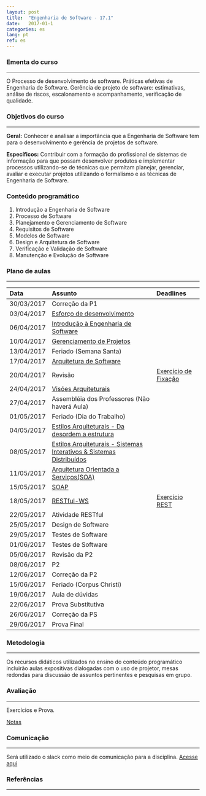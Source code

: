 ```yaml
---
layout: post
title:  "Engenharia de Software - 17.1"
date:   2017-01-1
categories: es
lang: pt
ref: es
---
```


### Ementa do curso
___
O Processo de desenvolvimento de software. Práticas efetivas de Engenharia de Software. Gerência de projeto de software: estimativas, análise de riscos, escalonamento e acompanhamento, verificação de qualidade.

### Objetivos do curso
___
**Geral:**
Conhecer e analisar a importância que a Engenharia de Software tem para o desenvolvimento e gerência de projetos de software.

**Específicos:**
Contribuir com a formação do profissional de sistemas de informação para que possam desenvolver produtos e implementar processos utilizando-se de técnicas que permitam planejar, gerenciar, avaliar e executar projetos utilizando o formalismo e as técnicas de Engenharia de Software.

### Conteúdo programático

1. Introdução a Engenharia de Software
2. Processo de Software
3. Planejamento e Gerenciamento de Software
4. Requisitos de Software
5. Modelos de Software
6. Design e Arquitetura de Software
7. Verificação e Validação de Software
8. Manutenção e Evolução de Software

### Plano de aulas
___

| Data	| Assunto | Deadlines
| :------- | :------ | :------ |
| 30/03/2017 | Correção da P1 
| 03/04/2017 | [Esforço de desenvolvimento](https://docs.google.com/presentation/d/1Ocnw44VdAeLIGdCmQh-Nk33w1SjTuBkSTDqKUzPOF1w/preview)
| 06/04/2017 | [Introdução à Engenharia de Software](https://docs.google.com/presentation/d/1MpTzyG-HIsgblINqmwI6ZUgBZpQtntCmLt2xW3B0bzQ/preview)
| 10/04/2017 | [Gerenciamento de Projetos](https://docs.google.com/presentation/d/18faSVdt8FJvQ3auvuE8wmknEmbm-vSWC5NMcURvXmeg/preview)
| 13/04/2017 | Feriado (Semana Santa)
| 17/04/2017 | [Arquitetura de Software](https://docs.google.com/presentation/d/1Yi9G73BHUs0iYN0EzMMNySMnqM6xFgzztBBUJF0dgeU/preview?slide=id.p)
| 20/04/2017 | Revisão | [Exercício de Fixação](https://docs.google.com/document/d/16WDwyOy7Wxi9oSQ7iAwRjHtdGyox3MeSDJodt61RkWE/preview)
| 24/04/2017 | [Visões Arquiteturais](https://docs.google.com/presentation/d/1aVybcJvidx6Y3tH22d1dvan6wLKf5jnRZ813hIA9_sM/preview)
| 27/04/2017 | Assembléia dos Professores (Não haverá Aula)
| 01/05/2017 | Feriado (Dia do Trabalho)
| 04/05/2017 | [Estilos Arquiteturais - Da desordem a estrutura](https://docs.google.com/presentation/d/10p-8qDjOJnVILCnqXGSAa6WQtqNvs1fPJGowEm5ZzU0/preview)
| 08/05/2017 | [Estilos Arquiteturais - Sistemas Interativos & Sistemas Distribuídos](https://docs.google.com/presentation/d/1M89AdJQvLjIxHCi5iabz_y2hY3f326ASCnR-NoeshGQ/preview)
| 11/05/2017 | [Arquitetura Orientada a Serviços(SOA)](https://docs.google.com/presentation/d/1JjyXKchZyamzeqIQ8F5afIgJjh078Vo9SxvB-SYsly0/preview)
| 15/05/2017 | [SOAP](https://docs.google.com/presentation/d/1nzSwlsNYcZsbC8AV5KOOmwxnW_Y7yh1s2jgNvpNCUqA/preview?slide=id.p)
| 18/05/2017 | [RESTful-WS](https://docs.google.com/presentation/d/1IRTMxNFxIdl4DBu0m7YIL4vJqsfYahnJP6b8jnJTG4o/preview) | [Exercício REST](https://docs.google.com/document/d/1Ul1Ew2yHkzNRjjEU3b6mKgzOefVr055PutQFW9gTOEM/preview)
| 22/05/2017 | Atividade RESTful 
| 25/05/2017 | Design de Software
| 29/05/2017 | Testes de Software
| 01/06/2017 | Testes de Software 
| 05/06/2017 | Revisão da P2
| 08/06/2017 | P2
| 12/06/2017 | Correção da P2
| 15/06/2017 | Feriado (Corpus Christi)
| 19/06/2017 | Aula de dúvidas
| 22/06/2017 | Prova Substitutiva
| 26/06/2017 | Correção da PS
| 29/06/2017 | Prova Final


### Metodologia
___
Os recursos didáticos utilizados no ensino do conteúdo programático incluirão aulas expositivas dialogadas com o uso de projetor, mesas redondas para discussão de assuntos pertinentes e pesquisas em grupo.

### Avaliação
___
Exercícios e Prova.

[Notas](https://docs.google.com/spreadsheets/d/1r-ENtb8w1vmSmlMQmyANX1G5z-X6YzfaHMLj4Rz8Mqw/preview)

### Comunicação
___
Será utilizado o slack como meio de comunicação para a disciplina. [Acesse aqui](https://es20171.slack.com/messages/)

### Referências
___

